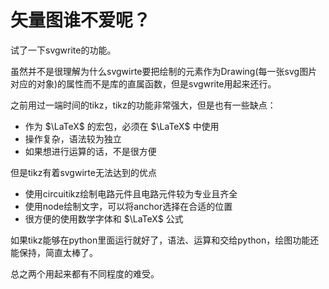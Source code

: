 # 矢量图谁不爱呢？

试了一下svgwrite的功能。

虽然并不是很理解为什么svgwirte要把绘制的元素作为Drawing(每一张svg图片对应的对象)的属性而不是库的直属函数，但是svgwrite用起来还行。



之前用过一端时间的tikz，tikz的功能非常强大，但是也有一些缺点：

- 作为 $\LaTeX$ 的宏包，必须在 $\LaTeX$ 中使用
- 操作复杂，语法较为独立
- 如果想进行运算的话，不是很方便

但是tikz有着svgwirte无法达到的优点

- 使用circuitikz绘制电路元件且电路元件较为专业且齐全
- 使用node绘制文字，可以将anchor选择在合适的位置
- 很方便的使用数学字体和 $\LaTeX$ 公式



如果tikz能够在python里面运行就好了，语法、运算和交给python，绘图功能还能保持，简直太棒了。



总之两个用起来都有不同程度的难受。
